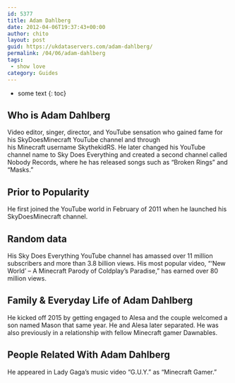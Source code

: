 ```yaml
---
id: 5377
title: Adam Dahlberg
date: 2012-04-06T19:37:43+00:00
author: chito
layout: post
guid: https://ukdataservers.com/adam-dahlberg/
permalink: /04/06/adam-dahlberg
tags:
 - show love
category: Guides
---
```


* some text
{: toc}
          
          
## Who is  Adam Dahlberg
                  
                  
                  
Video editor, singer, director, and YouTube sensation who gained fame for his SkyDoesMinecraft YouTube channel and through his Minecraft username SkythekidRS. He later changed his YouTube channel name to Sky Does Everything and created a second channel called Nobody Records, where he has released songs such as &#8220;Broken Rings&#8221; and &#8220;Masks.&#8221;
                  
                
                
                
## Prior to Popularity 
                  
                  
                  
He first joined the YouTube world in February of 2011 when he launched his SkyDoesMinecraft channel. 
                  
                
                
                
## Random data 
                  
                  
                  
His Sky Does Everything YouTube channel has amassed over 11 million subscribers and more than 3.8 billion views. His most popular video, &#8220;&#8216;New World&#8217; &#8211; A Minecraft Parody of Coldplay&#8217;s Paradise,&#8221; has earned over 80 million views. 
                  
                
                
                
## Family & Everyday Life of Adam Dahlberg
                  
                  
                  
He kicked off 2015 by getting engaged to Alesa and the couple welcomed a son named Mason that same year. He and Alesa later separated. He was also previously in a relationship with fellow Minecraft gamer Dawnables.  
                  
                
                
                
## People Related With  Adam Dahlberg
                  
                  
                  
He appeared in Lady Gaga&#8217;s music video &#8220;G.U.Y.&#8221; as &#8220;Minecraft Gamer.&#8221;
                  
                
              
            
          
          
          
    
    
  
